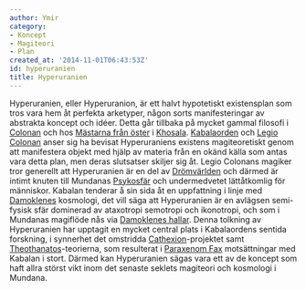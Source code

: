```yaml
---
author: Ymir
category:
- Koncept
- Magiteori
- Plan
created_at: '2014-11-01T06:43:53Z'
id: hyperuranien
title: Hyperuranien
---
```

Hyperuranien, eller Hyperuranion, är ett halvt hypotetiskt existensplan som tros vara hem åt perfekta arketyper, någon sorts manifesteringar av abstrakta koncept och idéer. Detta går tillbaka på mycket gammal filosofi i [Colonan] och hos [Mästarna från öster] i [Khosala]. [Kabalaorden] och [Legio Colonan] anser sig ha bevisat Hyperuraniens existens magiteoretiskt genom att manifestera objekt med hjälp av materia från en okänd källa som antas vara detta plan, men deras slutsatser skiljer sig åt. Legio Colonans magiker tror generellt att Hyperuranien är en del av [Drömvärlden] och därmed är intimt knuten till Mundanas [Psykosfär] och undermedvetet lättåtkomlig för människor. Kabalan tenderar å sin sida åt en uppfattning i linje med [Damoklenes] kosmologi, det vill säga att Hyperuranien är en avlägsen semi-fysisk sfär dominerad av ataxotropi semotropi och ikonotropi, och som i Mundanas magiflöde nås via [Damoklenes hallar]. Denna tolkning av Hyperuranien har upptagit en mycket central plats i Kabalaordens sentida forskning, i synnerhet det omstridda [Cathexion]-projektet samt [Theothanatos]-teorierna, som resulterat i [Paraxenom Fax] motsättningar med Kabalan i stort. Därmed kan Hyperuranien sägas vara ett av de koncept som haft allra störst vikt inom det senaste seklets magiteori och kosmologi i Mundana.

  [Colonan]: Colonan
  [Mästarna från öster]: Mästarna_från_öster
  [Khosala]: Khosala
  [Kabalaorden]: Kabalaorden
  [Legio Colonan]: Legio_Colonan
  [Drömvärlden]: Drömvärlden
  [Psykosfär]: Psykosfär
  [Damoklenes]: Damoklenes
  [Damoklenes hallar]: Damoklenes_hallar
  [Cathexion]: Cathexion
  [Theothanatos]: Theothanatos
  [Paraxenom Fax]: Paraxenom_Fax
